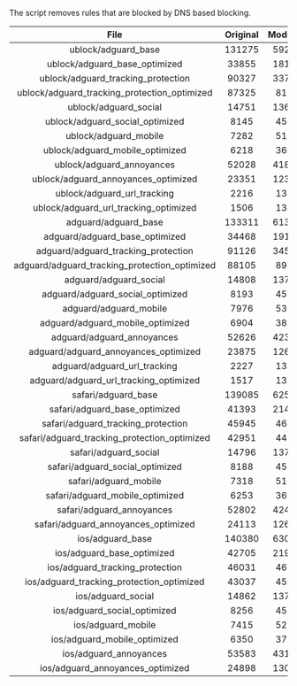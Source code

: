 The script removes rules that are blocked by DNS based blocking.


| File | Original | Modified |
|:----:|:-----:|:-----:|
| ublock/adguard_base | 131275 | 59258 |
| ublock/adguard_base_optimized | 33855 | 18117 |
| ublock/adguard_tracking_protection | 90327 | 33773 |
| ublock/adguard_tracking_protection_optimized | 87325 | 8188 |
| ublock/adguard_social | 14751 | 13678 |
| ublock/adguard_social_optimized | 8145 | 4538 |
| ublock/adguard_mobile | 7282 | 5125 |
| ublock/adguard_mobile_optimized | 6218 | 3661 |
| ublock/adguard_annoyances | 52028 | 41870 |
| ublock/adguard_annoyances_optimized | 23351 | 12324 |
| ublock/adguard_url_tracking | 2216 | 1348 |
| ublock/adguard_url_tracking_optimized | 1506 | 1345 |
| adguard/adguard_base | 133311 | 61332 |
| adguard/adguard_base_optimized | 34468 | 19156 |
| adguard/adguard_tracking_protection | 91126 | 34513 |
| adguard/adguard_tracking_protection_optimized | 88105 | 8912 |
| adguard/adguard_social | 14808 | 13739 |
| adguard/adguard_social_optimized | 8193 | 4585 |
| adguard/adguard_mobile | 7976 | 5309 |
| adguard/adguard_mobile_optimized | 6904 | 3838 |
| adguard/adguard_annoyances | 52626 | 42384 |
| adguard/adguard_annoyances_optimized | 23875 | 12608 |
| adguard/adguard_url_tracking | 2227 | 1357 |
| adguard/adguard_url_tracking_optimized | 1517 | 1354 |
| safari/adguard_base | 139085 | 62543 |
| safari/adguard_base_optimized | 41393 | 21425 |
| safari/adguard_tracking_protection | 45945 | 4642 |
| safari/adguard_tracking_protection_optimized | 42951 | 4492 |
| safari/adguard_social | 14796 | 13722 |
| safari/adguard_social_optimized | 8188 | 4571 |
| safari/adguard_mobile | 7318 | 5166 |
| safari/adguard_mobile_optimized | 6253 | 3696 |
| safari/adguard_annoyances | 52802 | 42484 |
| safari/adguard_annoyances_optimized | 24113 | 12685 |
| ios/adguard_base | 140380 | 63051 |
| ios/adguard_base_optimized | 42705 | 21930 |
| ios/adguard_tracking_protection | 46031 | 4652 |
| ios/adguard_tracking_protection_optimized | 43037 | 4502 |
| ios/adguard_social | 14862 | 13761 |
| ios/adguard_social_optimized | 8256 | 4592 |
| ios/adguard_mobile | 7415 | 5211 |
| ios/adguard_mobile_optimized | 6350 | 3738 |
| ios/adguard_annoyances | 53583 | 43150 |
| ios/adguard_annoyances_optimized | 24898 | 13012 |